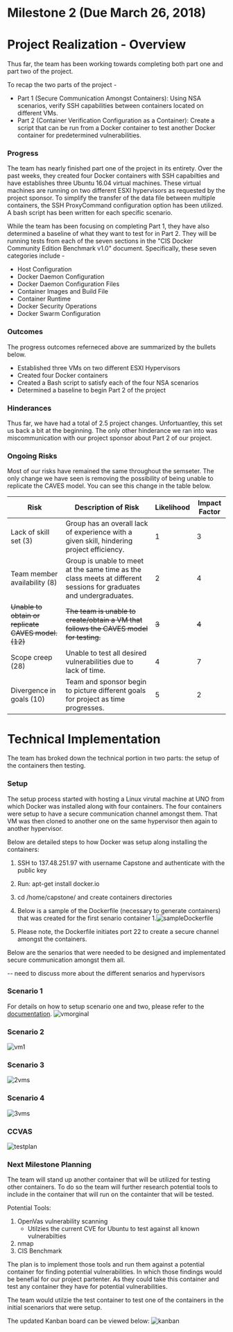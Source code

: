 # Milestone 2 (Due March 26, 2018)

# Project Realization - Overview

Thus far, the team has been working towards completing both part one and part two of the project.  

To recap the two parts of the project -
- Part 1 (Secure Communication Amongst Containers): Using NSA scenarios, verify SSH capabilities between containers located on different VMs.
- Part 2 (Container Verification Configuration as a Container): Create a script that can be run from a Docker container to test another Docker container for predetermined vulnerabilities.

### Progress

The team has nearly finished part one of the project in its entirety.  Over the past weeks, they created four Docker containers with SSH capabilties and have establishes three Ubuntu 16.04 virtual machines.  These virtual machines are running on two different ESXI hypervisors as requested by the project sponsor.  To simplify the transfer of the data file between multiple containers, the SSH ProxyCommand configuration option has been utilized.  A bash script has been written for each specific scenario.

While the team has been focusing on completing Part 1, they have also determined a baseline of what they want to test for in Part 2.  They will be running tests from each of the seven sections in the "CIS Docker Community Edition Benchmark v1.0" document.  Specifically, these seven categories include -

* Host Configuration
* Docker Daemon Configuration
* Docker Daemon Configuration Files
* Container Images and Build File
* Container Runtime
* Docker Security Operations
* Docker Swarm Configuration

### Outcomes

The progress outcomes referneced above are summarized by the bullets below.
* Established three VMs on two different ESXI Hypervisors
* Created four Docker containers
* Created a Bash script to satisfy each of the four NSA scenarios
* Determined a baseline to begin Part 2 of the project

### Hinderances

Thus far, we have had a total of 2.5 project changes.  Unfortuantley, this set us back a bit at the beginning.  The only other hinderance we ran into was miscommunication with our project sponsor about Part 2 of our project.

### Ongoing Risks

Most of our risks have remained the same throughout the semseter.  The only change we have seen is removing the possibility of being unable to replicate the CAVES model.  You can see this change in the table below.

| Risk       | Description of Risk | Likelihood | Impact Factor |
| ---------- | ------------------- | ---------- | ------------- |
| Lack of skill set (3) | Group has an overall lack of experience with a given skill, hindering project efficiency.| 1 | 3 |
| Team member availability (8) | Group is unable to meet at the same time as the class meets at different sessions for graduates and undergraduates. | 2 | 4 |
| ~~Unable to obtain or replicate CAVES model. (12)~~| ~~The team is unable to create/obtain a VM that follows the CAVES model for testing.~~| ~~3~~| ~~4~~ |
| Scope creep (28) | Unable to test all desired vulnerabilities due to lack of time. | 4 | 7 |
| Divergence in goals (10) | Team and sponsor begin to picture different goals for project as time progresses. | 5 | 2 |

# Technical Implementation

The team has broked down the technical portion in two parts: the setup of the containers then testing.

### Setup
The setup process started with hosting a Linux virutal machine at UNO from which Docker was installed along with four containers. The four containers were setup to have a secure communication channel amongst them.  That VM was then cloned to another one on the same hypervisor then again to another hypervisor.

Below are detailed steps to how Docker was setup along installing the containers:
1. SSH to 137.48.251.97 with username Capstone and authenticate with the public key
2. Run: apt-get install docker.io
3. cd /home/capstone/ and create containers directories
4. Below is a sample of the Dockerfile (necessary to generate containers) that was created for the first senario container 1.![sampleDockerfile](/Diagrams/sampleDockerfile.png "sampleDockerfile")

  1. Please note, the Dockerfile initiates port 22 to create a secure channel amongst the containers.

Below are the senarios that were needed to be designed and implementated secure communication amongst them all.

-- need to discuss more about the different senarios and hypervisors
### Scenario 1
For details on how to setup scenario one and two, please refer to the [documentation](/scenario_one_and_two/docs.md).
![vmorginal](/Diagrams/vmorginal.png "vm on architecture")


### Scenario 2
![vm1](/Diagrams/vm1.png "1vm on hypervisor")

### Scenario 3
![2vms](/Diagrams/2vms.png "2vms on same hypervisor")

### Scenario 4
![3vms](/Diagrams/3vms.png "3vms on different hypervisors")

### CCVAS
![testplan](/Diagrams/testplan.png "Containers high-level")

### Next Milestone Planning

The team will stand up another container that will be utilized for testing other containers. To do so the team will further research potential tools to include in the container that will run on the containter that will be tested.

Potential Tools:
 1. OpenVas vulnerability scanning
    - Utilzies the current CVE for Ubuntu to test against all known vulnerabilties
 2. nmap
 3. CIS Benchmark

The plan is to implement those tools and run them against a potential container for finding potential vulnerabilities. In which those findings would be benefial for our project partenter. As they could take this container and test any container they have for potential vulnerabilities.

The team would utilzie the test container to test one of the containers in the initial scenariors that were setup.

The updated Kanban board can be viewed below:
![kanban](/assets/kanban2.0.PNG "Updated Kanban")
